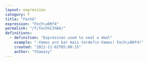 ```yaml
---
layout: expression
category: f
title: "Fechô"
expression: "Fech\u00f4"
permalink: "/f/fech%C3%B4/"
definitions:
  - definition: "Expression used to seal a deal"
    example: "-Vamos pro bar mais tarde?\n-Vamos! Fech\u00f4!"
    created: "2012-11-02T05:00:15"
    author: "thaeasy"
---
```

